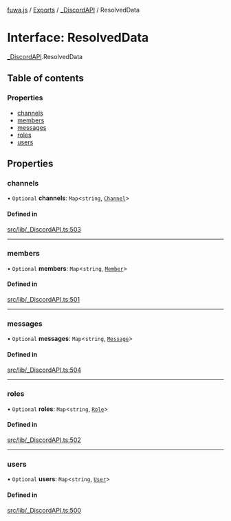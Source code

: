[fuwa.js](../README.md) / [Exports](../modules.md) / [_DiscordAPI](../modules/_DiscordAPI.md) / ResolvedData

# Interface: ResolvedData

[_DiscordAPI](../modules/_DiscordAPI.md).ResolvedData

## Table of contents

### Properties

- [channels](_DiscordAPI.ResolvedData.md#channels)
- [members](_DiscordAPI.ResolvedData.md#members)
- [messages](_DiscordAPI.ResolvedData.md#messages)
- [roles](_DiscordAPI.ResolvedData.md#roles)
- [users](_DiscordAPI.ResolvedData.md#users)

## Properties

### channels

• `Optional` **channels**: `Map`<`string`, [`Channel`](_DiscordAPI.Channel.md)\>

#### Defined in

[src/lib/_DiscordAPI.ts:503](https://github.com/Fuwajs/Fuwa.js/blob/5bd8aa0/src/lib/_DiscordAPI.ts#L503)

___

### members

• `Optional` **members**: `Map`<`string`, [`Member`](_DiscordAPI.Member.md)\>

#### Defined in

[src/lib/_DiscordAPI.ts:501](https://github.com/Fuwajs/Fuwa.js/blob/5bd8aa0/src/lib/_DiscordAPI.ts#L501)

___

### messages

• `Optional` **messages**: `Map`<`string`, [`Message`](_DiscordAPI.Message.md)\>

#### Defined in

[src/lib/_DiscordAPI.ts:504](https://github.com/Fuwajs/Fuwa.js/blob/5bd8aa0/src/lib/_DiscordAPI.ts#L504)

___

### roles

• `Optional` **roles**: `Map`<`string`, [`Role`](_DiscordAPI.Role.md)\>

#### Defined in

[src/lib/_DiscordAPI.ts:502](https://github.com/Fuwajs/Fuwa.js/blob/5bd8aa0/src/lib/_DiscordAPI.ts#L502)

___

### users

• `Optional` **users**: `Map`<`string`, [`User`](_DiscordAPI.User.md)\>

#### Defined in

[src/lib/_DiscordAPI.ts:500](https://github.com/Fuwajs/Fuwa.js/blob/5bd8aa0/src/lib/_DiscordAPI.ts#L500)
